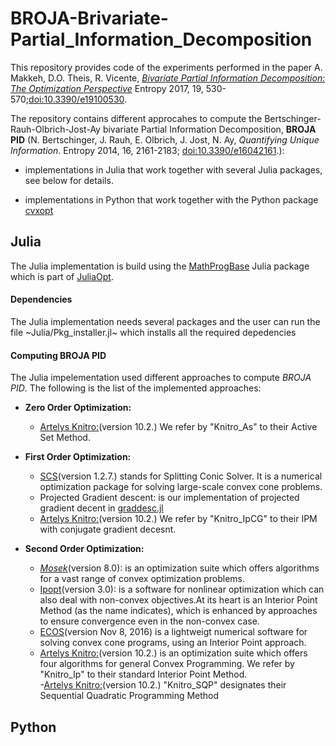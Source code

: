 # BROJA-Brivariate-Partial_Information_Decomposition
This repository provides code of the experiments performed in the paper A. Makkeh, D.O. Theis, R. Vicente, [*Bivariate Partial Information Decomposition: The Optimization Perspective*](http://www.mdpi.com/1099-4300/19/10/530) Entropy 2017, 19, 530-570;[doi:10.3390/e19100530](dx.doi.org/10.3390/e19100530).

The repository contains different approcahes to compute the Bertschinger-Rauh-Olbrich-Jost-Ay bivariate Partial Information Decomposition, **BROJA PID** (N. Bertschinger, J. Rauh, E. Olbrich, J. Jost, N. Ay, *Quantifying Unique Information*. Entropy 2014, 16, 2161-2183; [doi:10.3390/e16042161](dx.doi.org/10.3390/e16042161).):

* implementations in Julia that work together with several Julia packages, see below for details.

* implementations in Python that work together with the Python package [cvxopt](https://github.com/cvxopt/cvxopt) 

## Julia
The Julia implementation is build using the [MathProgBase](https://github.com/JuliaOpt/MathProgBase.jl) Julia package which is part of [JuliaOpt](https://github.com/JuliaOpt/MathProgBase.jl). 

#### Dependencies 
The Julia implementation needs several packages and the user can run the file ~Julia/Pkg_installer.jl~ which installs all the required depedencies

#### Computing BROJA PID
 The Julia impelementation used different approaches to compute *BROJA PID*.  The following is the list of the implemented approaches:

* **Zero Order Optimization:**
  - [Artelys Knitro:](https://github.com/JuliaOpt/KNITRO.jl)(version 10.2.) We refer by "Knitro_As" to their Active Set Method.

* **First Order Optimization:** 
  - [SCS](https://github.com/JuliaOpt/SCS.jl)(version 1.2.7.) stands for Splitting Conic Solver. It is a numerical optimization package for solving large-scale convex cone problems.
  - Projected Gradient descent: is our implementation of projected gradient decent in [graddesc.jl](https://github.com/Abzinger/BROJA-Bivariate-Partial_Information_Decomposition/blob/master/Julia/graddesc.jl)  
  - [Artelys Knitro:](https://github.com/JuliaOpt/KNITRO.jl)(version 10.2.) We refer by "Knitro_IpCG" to their IPM with conjugate gradient decesnt.

* **Second Order Optimization:** 
  - [*Mosek*](https://github.com/JuliaOpt/Mosek.jl)(version 8.0): is an optimization suite which offers algorithms for a vast range of convex optimization problems.
  - [Ipopt](https://github.com/JuliaOpt/Ipopt.jl)(version 3.0): is a software for nonlinear optimization which can also deal with non-convex objectives.At its heart is an Interior Point Method (as the name indicates), which is enhanced by approaches to ensure convergence even in the non-convex case.
  - [ECOS](https://github.com/JuliaOpt/ECOS.jl)(version Nov 8, 2016) is a lightweigt numerical software for solving convex cone programs, using an Interior Point approach.
  - [Artelys Knitro:](https://github.com/JuliaOpt/KNITRO.jl)(version 10.2.) is an optimization suite which offers four algorithms for general Convex Programming. We refer by "Knitro_Ip" to their standard Interior Point Method.  
  -[Artelys Knitro:](https://github.com/JuliaOpt/KNITRO.jl)(version 10.2.) "Knitro_SQP" designates their Sequential Quadratic Programming Method  


## Python 
